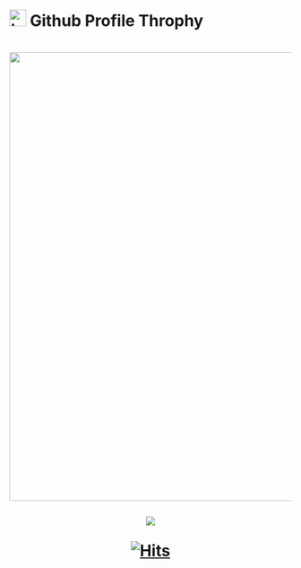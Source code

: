 <h1><img src="https://www.transparentpng.com/thumb/trophy/xoS9QC-trophy-clipart-transparent-golden-medal-image.png" alt="trophy clipart transparent golden medal image @transparentpng.com" height="30" width="30"> Github Profile Throphy<h1>

<a href="https://github.com/ryo-ma/github-profile-trophy">
  <img width=800 src="https://github-profile-trophy.vercel.app/?username=zmdlw&column=8&theme=gruvbox&no-frame=true"/>
</a>
  
<p align="center"><img src="https://i.giphy.com/RThN0hOS2GO4M.gif" /></p>

<div align=center>
  
[![Hits](https://hits.seeyoufarm.com/api/count/incr/badge.svg?url=https%3A%2F%2Fgithub.com%2Fzmdlw%2Fhit-counter&count_bg=%2379C83D&title_bg=%23555555&icon=&icon_color=%23E7E7E7&title=hits&edge_flat=false)](https://hits.seeyoufarm.com)
